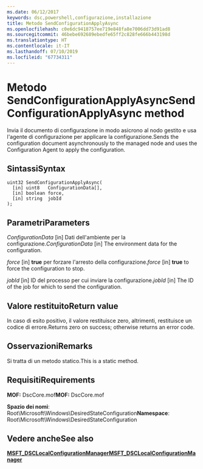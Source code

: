 ```yaml
---
ms.date: 06/12/2017
keywords: dsc,powershell,configurazione,installazione
title: Metodo SendConfigurationApplyAsync
ms.openlocfilehash: c0e6dc9418757ee719e848fa8e7006dd73d91ad8
ms.sourcegitcommit: 46bebe692689ebedfe65ff2c828fe666b443198d
ms.translationtype: HT
ms.contentlocale: it-IT
ms.lasthandoff: 07/10/2019
ms.locfileid: "67734311"
---
```

# <a name="sendconfigurationapplyasync-method"></a><span data-ttu-id="af05a-103">Metodo SendConfigurationApplyAsync</span><span class="sxs-lookup"><span data-stu-id="af05a-103">SendConfigurationApplyAsync method</span></span>

<span data-ttu-id="af05a-104">Invia il documento di configurazione in modo asicrono al nodo gestito e usa l'agente di configurazione per applicare la configurazione.</span><span class="sxs-lookup"><span data-stu-id="af05a-104">Sends the configuration document asynchronously to the managed node and uses the Configuration Agent to apply the configuration.</span></span>

## <a name="syntax"></a><span data-ttu-id="af05a-105">Sintassi</span><span class="sxs-lookup"><span data-stu-id="af05a-105">Syntax</span></span>

```mof
uint32 SendConfigurationApplyAsync(
  [in] uint8   ConfigurationData[],
  [in] boolean force,
  [in] string  jobId
);
```

## <a name="parameters"></a><span data-ttu-id="af05a-106">Parametri</span><span class="sxs-lookup"><span data-stu-id="af05a-106">Parameters</span></span>

<span data-ttu-id="af05a-107">*ConfigurationData* \[in\] Dati dell'ambiente per la configurazione.</span><span class="sxs-lookup"><span data-stu-id="af05a-107">*ConfigurationData* \[in\] The environment data for the configuration.</span></span>

<span data-ttu-id="af05a-108">*force* \[in\] **true** per forzare l'arresto della configurazione.</span><span class="sxs-lookup"><span data-stu-id="af05a-108">*force* \[in\] **true** to force the configuration to stop.</span></span>

<span data-ttu-id="af05a-109">*jobId* \[in\] ID del processo per cui inviare la configurazione.</span><span class="sxs-lookup"><span data-stu-id="af05a-109">*jobId* \[in\] The ID of the job for which to send the configuration.</span></span>

## <a name="return-value"></a><span data-ttu-id="af05a-110">Valore restituito</span><span class="sxs-lookup"><span data-stu-id="af05a-110">Return value</span></span>

<span data-ttu-id="af05a-111">In caso di esito positivo, il valore restituisce zero, altrimenti, restituisce un codice di errore.</span><span class="sxs-lookup"><span data-stu-id="af05a-111">Returns zero on success; otherwise returns an error code.</span></span>

## <a name="remarks"></a><span data-ttu-id="af05a-112">Osservazioni</span><span class="sxs-lookup"><span data-stu-id="af05a-112">Remarks</span></span>

<span data-ttu-id="af05a-113">Si tratta di un metodo statico.</span><span class="sxs-lookup"><span data-stu-id="af05a-113">This is a static method.</span></span>

## <a name="requirements"></a><span data-ttu-id="af05a-114">Requisiti</span><span class="sxs-lookup"><span data-stu-id="af05a-114">Requirements</span></span>

<span data-ttu-id="af05a-115">**MOF:** DscCore.mof</span><span class="sxs-lookup"><span data-stu-id="af05a-115">**MOF:** DscCore.mof</span></span>

<span data-ttu-id="af05a-116">**Spazio dei nomi**: Root\Microsoft\Windows\DesiredStateConfiguration</span><span class="sxs-lookup"><span data-stu-id="af05a-116">**Namespace**: Root\Microsoft\Windows\DesiredStateConfiguration</span></span>

## <a name="see-also"></a><span data-ttu-id="af05a-117">Vedere anche</span><span class="sxs-lookup"><span data-stu-id="af05a-117">See also</span></span>

[<span data-ttu-id="af05a-118">**MSFT_DSCLocalConfigurationManager**</span><span class="sxs-lookup"><span data-stu-id="af05a-118">**MSFT_DSCLocalConfigurationManager**</span></span>](msft-dsclocalconfigurationmanager.md)
